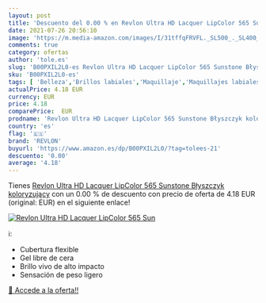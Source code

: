 ```yaml
---
layout: post
title: 'Descuento del 0.00 % en Revlon Ultra HD Lacquer LipColor 565 Sun'
date: 2021-07-26 20:56:10
image: 'https://m.media-amazon.com/images/I/31tffqFRVFL._SL500_._SL400_.jpg'
comments: true
category: ofertas
author: 'tole.es'
slug: 'B00PXIL2L0-es Revlon Ultra HD Lacquer LipColor 565 Sunstone Błyszczyk...'
sku: 'B00PXIL2L0-es'
tags: [ 'Belleza','Brillos labiales','Maquillaje','Maquillajes labiales','Pintalabios','revlon', ]
actualPrice: 4.18 EUR
currency: EUR
price: 4.18
comparePrice:  EUR
prodname: 'Revlon Ultra HD Lacquer LipColor 565 Sunstone Błyszczyk koloryzujący'
country: 'es'
flag: '🇪🇸'
brand: 'REVLON'
buyurl: 'https://www.amazon.es/dp/B00PXIL2L0/?tag=tolees-21'
descuento: '0.00'
average: '4.18'
---
```


Tienes [Revlon Ultra HD Lacquer LipColor 565 Sunstone Błyszczyk koloryzujący](https://www.amazon.es/dp/B00PXIL2L0/?tag=tolees-21) con un 0.00 % de descuento con precio de oferta de 4.18 EUR (original:  EUR) en el siguiente enlace!

[![Revlon Ultra HD Lacquer LipColor 565 Sun](https://m.media-amazon.com/images/I/31tffqFRVFL._SL500_._SL400_.jpg)](https://www.amazon.es/dp/B00PXIL2L0/?tag=tolees-21)

ℹ️:

- Cubertura flexible
- Gel libre de cera
- Brillo vivo de alto impacto
- Sensación de peso ligero

[🛒 Accede a la oferta!!](https://www.amazon.es/dp/B00PXIL2L0/?tag=tolees-21)
